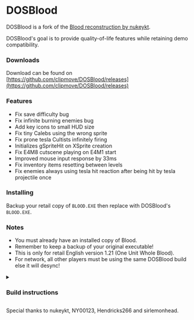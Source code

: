 # DOSBlood
DOSBlood is a fork of the [Blood reconstruction by nukeykt](https://github.com/nukeykt/Blood-RE).

DOSBlood's goal is to provide quality-of-life features while retaining demo compatibility.

### Downloads
Download can be found on [https://github.com/clipmove/DOSBlood/releases](https://github.com/clipmove/DOSBlood/releases)

### Features
* Fix save difficulty bug
* Fix infinite burning enemies bug
* Add key icons to small HUD size
* Fix tiny Calebs using the wrong sprite
* Fix prone tesla Cultists infinitely firing
* Initializes gSpriteHit on XSprite creation
* Fix E4M8 cutscene playing on E4M1 start
* Improved mouse input response by 33ms
* Fix inventory items resetting between levels
* Fix enemies always using tesla hit reaction after being hit by tesla projectile once

### Installing
Backup your retail copy of `BLOOD.EXE` then replace with DOSBlood's `BLOOD.EXE`.

### Notes
* You must already have an installed copy of Blood.
* Remember to keep a backup of your original executable!
* This is only for retail English version 1.21 (One Unit Whole Blood).
* For network, all other players must be using the same DOSBlood build else it will desync!

<details><summary><h3 dir="auto">Build instructions</h3></summary>
Watcom 10.6 and TASM 3.2 are required to build.

1) Build helix32 and qtools (e.g. `cd helix32` and then `wmake`)
2) Build blood (e.g. `cd blood` and then `wmake`)</details>

Special thanks to nukeykt, NY00123, Hendricks266 and sirlemonhead.